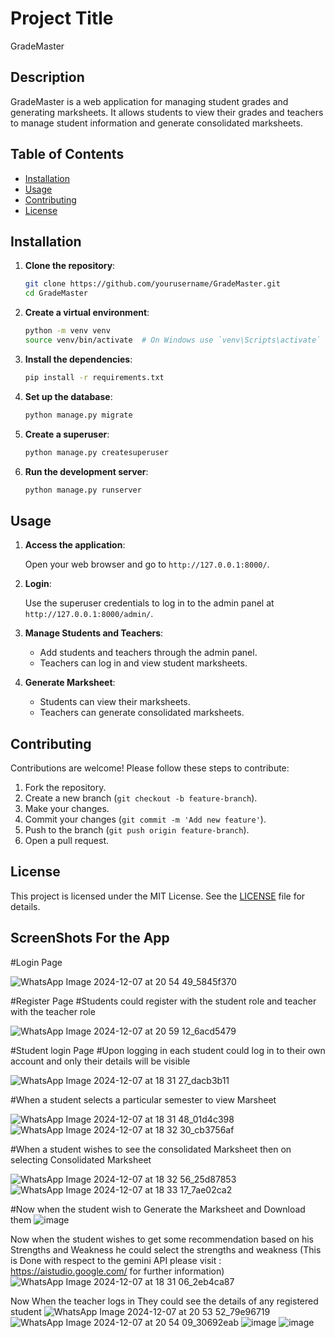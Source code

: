# Project Title

GradeMaster

## Description

GradeMaster is a web application for managing student grades and generating marksheets. It allows students to view their grades and teachers to manage student information and generate consolidated marksheets.

## Table of Contents

- [Installation](#installation)
- [Usage](#usage)
- [Contributing](#contributing)
- [License](#license)

## Installation

1. **Clone the repository**:

    ```sh
    git clone https://github.com/yourusername/GradeMaster.git
    cd GradeMaster
    ```

2. **Create a virtual environment**:

    ```sh
    python -m venv venv
    source venv/bin/activate  # On Windows use `venv\Scripts\activate`
    ```

3. **Install the dependencies**:

    ```sh
    pip install -r requirements.txt
    ```

4. **Set up the database**:

    ```sh
    python manage.py migrate
    ```

5. **Create a superuser**:

    ```sh
    python manage.py createsuperuser
    ```

6. **Run the development server**:

    ```sh
    python manage.py runserver
    ```

## Usage

1. **Access the application**:

    Open your web browser and go to `http://127.0.0.1:8000/`.

2. **Login**:

    Use the superuser credentials to log in to the admin panel at `http://127.0.0.1:8000/admin/`.

3. **Manage Students and Teachers**:

    - Add students and teachers through the admin panel.
    - Teachers can log in and view student marksheets.

4. **Generate Marksheet**:

    - Students can view their marksheets.
    - Teachers can generate consolidated marksheets.

## Contributing

Contributions are welcome! Please follow these steps to contribute:

1. Fork the repository.
2. Create a new branch (`git checkout -b feature-branch`).
3. Make your changes.
4. Commit your changes (`git commit -m 'Add new feature'`).
5. Push to the branch (`git push origin feature-branch`).
6. Open a pull request.

## License

This project is licensed under the MIT License. See the [LICENSE](LICENSE) file for details.

## ScreenShots For the App 
#Login Page

![WhatsApp Image 2024-12-07 at 20 54 49_5845f370](https://github.com/user-attachments/assets/6f5e7c9b-6340-4d04-9996-2b0129667e4b)


#Register Page 
#Students could register with the student role and teacher with the teacher role 

![WhatsApp Image 2024-12-07 at 20 59 12_6acd5479](https://github.com/user-attachments/assets/1079ae01-f1fb-4723-b6aa-6db9c6f0d311)


#Student login Page 
#Upon logging in each student could log in to their own account and only their details will be visible

![WhatsApp Image 2024-12-07 at 18 31 27_dacb3b11](https://github.com/user-attachments/assets/26df51a7-d966-421b-b3b0-26fb06865420)


#When a student selects a particular semester to view Marsheet

![WhatsApp Image 2024-12-07 at 18 31 48_01d4c398](https://github.com/user-attachments/assets/135f11ca-02fc-4ed6-a647-9e709988a192)
![WhatsApp Image 2024-12-07 at 18 32 30_cb3756af](https://github.com/user-attachments/assets/9e734c27-b498-4d5f-b896-d46dd9596c1b)


#When a student wishes to see the consolidated Marksheet then on selecting Consolidated Marksheet

![WhatsApp Image 2024-12-07 at 18 32 56_25d87853](https://github.com/user-attachments/assets/86a2a519-54a6-4074-8e29-89bfc67af4a5)
![WhatsApp Image 2024-12-07 at 18 33 17_7ae02ca2](https://github.com/user-attachments/assets/648df63e-78ed-4eee-9ecf-1a41ed021155)


#Now when the student wish to Generate the Marksheet and Download them
![image](https://github.com/user-attachments/assets/d49b0d45-8317-496b-9d36-f16977e49639)


Now when the student wishes to get some recommendation based on his Strengths and Weakness he could select the strengths and weakness
(This is Done with respect to the gemini API please visit : https://aistudio.google.com/  for further information)
![WhatsApp Image 2024-12-07 at 18 31 06_2eb4ca87](https://github.com/user-attachments/assets/a616a5f7-c80b-43f2-a8cf-0d23c7449b73)

Now When the teacher logs in They could see the details of any registered student
![WhatsApp Image 2024-12-07 at 20 53 52_79e96719](https://github.com/user-attachments/assets/aa96cf10-08c0-44fa-bb44-fa7997df9747)
![WhatsApp Image 2024-12-07 at 20 54 09_30692eab](https://github.com/user-attachments/assets/7bdf209e-5b4c-41f5-a8ab-784a4ffbf7d8)
![image](https://github.com/user-attachments/assets/5fca7d53-306b-4123-b65f-8ede4cb9eaa1)
![image](https://github.com/user-attachments/assets/1dbcefc7-d8c1-432e-8215-dfaf4d0b2b18)









